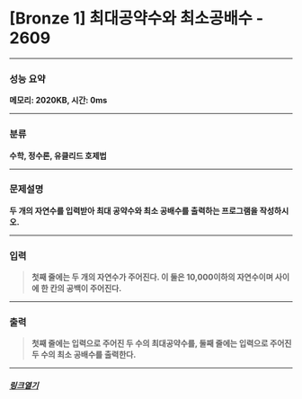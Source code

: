 # [Bronze 1] 최대공약수와 최소공배수 - 2609
___
### **성능 요약**  
**메모리: 2020KB, 시간: 0ms**
___
### **분류**
**수학, 정수론, 유클리드 호제법**
___
### **문제설명**  
**두 개의 자연수를 입력받아 최대 공약수와 최소 공배수를 출력하는 프로그램을 작성하시오.**
___
### **입력**  
 > **첫째 줄에는 두 개의 자연수가 주어진다. 이 둘은 10,000이하의 자연수이며 사이에 한 칸의 공백이 주어진다.**
 
 ___
### **출력**  
 > **첫째 줄에는 입력으로 주어진 두 수의 최대공약수를, 둘째 줄에는 입력으로 주어진 두 수의 최소 공배수를 출력한다.**
 
 ____
 ##### [*링크열기*](https://www.acmicpc.net/problem/2609)